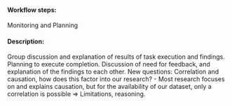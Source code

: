 #### Workflow steps:
Monitoring and Planning

#### Description:
Group discussion and explanation of results of task execution and findings. Planning to execute completion. Discussion of need for feedback, and explanation of the findings to each other. New questions: Correlation and causation, how does this factor into our research? - Most research focuses on and explains causation, but for the availability of our dataset, only a correlation is possible => Limitations, reasoning. 
